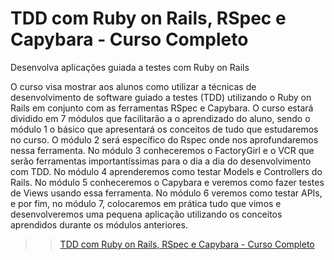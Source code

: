 # TDD com Ruby on Rails, RSpec e Capybara - Curso Completo

Desenvolva aplicações guiada a testes com Ruby on Rails

O curso visa mostrar aos alunos como utilizar a técnicas de desenvolvimento de software guiado a testes (TDD) utilizando o Ruby on Rails em conjunto com as ferramentas RSpec e Capybara. O curso estará dividido em 7 módulos que facilitarão a o aprendizado do aluno, sendo o módulo 1 o básico que apresentará os conceitos de tudo que estudaremos no curso. O módulo 2 será específico do Rspec onde nos aprofundaremos nessa ferramenta. No módulo 3 conheceremos o FactoryGirl e o VCR que serão ferramentas importantíssimas para o dia a dia do desenvolvimento com TDD. No módulo 4 aprenderemos como testar Models e Controllers do Rails. No módulo 5 conheceremos o Capybara e veremos como fazer testes de Views usando essa ferramenta. No módulo 6 veremos como testar APIs, e por fim, no módulo 7, colocaremos em prática tudo que vimos e desenvolveremos uma pequena aplicação utilizando os conceitos aprendidos durante os módulos anteriores.

>> [TDD com Ruby on Rails, RSpec e Capybara - Curso Completo](http://videosdeti.com.br/curso-tdd-rails.html)
